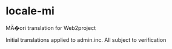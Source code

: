 locale-mi
=========

MÄ�ori translation for Web2project

Initial translations applied to admin.inc.
All subject to verification
